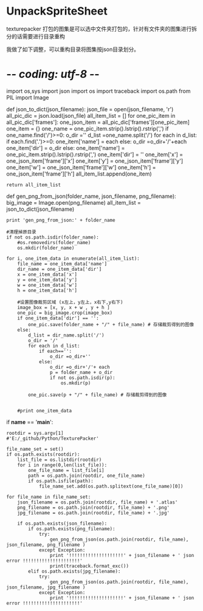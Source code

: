 # UnpackSpriteSheet
texturepacker 打包的图集是可以选中文件夹打包的，针对有文件夹的图集进行拆分的话需要进行目录重构

我做了如下调整，可以重构目录将图集按json目录划分。
# -*- coding: utf-8 -*-

import os,sys
import json
import os
import traceback
import os.path
from PIL import Image

def json_to_dict(json_filename):
    json_file = open(json_filename, 'r')
    all_pic_dic = json.load(json_file)
    all_item_list = []
    for one_pic_item in all_pic_dic['frames']:
        one_json_item = all_pic_dic['frames'][one_pic_item]
        one_item = {}
        one_name = one_pic_item.strip().lstrip().rstrip(',')
        if one_name.find('/')>=0:
            o_dir =''
            d_list =one_name.split('/')
            for each in d_list:
                if each.find('.')>=0:
                    one_item['name'] = each
                else:
                    o_dir =o_dir+'/'+each
            one_item['dir'] = o_dir
        else:
            one_item['name'] = one_pic_item.strip().lstrip().rstrip(',')
            one_item['dir'] = ''
        one_item['x'] = one_json_item['frame']['x']
        one_item['y'] = one_json_item['frame']['y']
        one_item['w'] = one_json_item['frame']['w']
        one_item['h'] = one_json_item['frame']['h']
        all_item_list.append(one_item)

    return all_item_list
       
   

def gen_png_from_json(folder_name, json_filename, png_filename):
    big_image = Image.open(png_filename)
    all_item_list = json_to_dict(json_filename)

    print 'gen_png_from_json:' + folder_name

    #清理掉原目录
    if not os.path.isdir(folder_name):
        #os.removedirs(folder_name)
        os.mkdir(folder_name)

    for i, one_item_data in enumerate(all_item_list):
        file_name = one_item_data['name']
        dir_name = one_item_data['dir']
        x = one_item_data['x']
        y = one_item_data['y']
        w = one_item_data['w']
        h = one_item_data['h']

        #设置图像裁剪区域 (x左上，y左上，x右下,y右下)
        image_box = [x, y, x + w , y + h ]
        one_pic = big_image.crop(image_box)
        if one_item_data['dir'] == '':
            one_pic.save(folder_name + "/" + file_name) # 存储裁剪得到的图像
        else:
            d_list = dir_name.split('/')
            o_dir = '/'
            for each in d_list:
                if each=='':
                    o_dir =o_dir+''
                else:
                    o_dir =o_dir+'/'+ each
                    p = folder_name + o_dir
                    if not os.path.isdir(p):
                        os.mkdir(p)

            one_pic.save(p + "/" + file_name) # 存储裁剪得到的图像
        
        
        #print one_item_data

if __name__ == '__main__':

    rootdir = sys.argv[1]
    #'E:/_github/Python/TexturePacker'

    file_name_set = set()
    if os.path.exists(rootdir):
        list_file = os.listdir(rootdir)
        for i in range(0,len(list_file)):
            one_file_name = list_file[i]
            path = os.path.join(rootdir, one_file_name)
            if os.path.isfile(path):
                file_name_set.add(os.path.splitext(one_file_name)[0])

    for file_name in file_name_set:
        json_filename = os.path.join(rootdir, file_name) + '.atlas'
        png_filename = os.path.join(rootdir, file_name) + '.png'
        jpg_filename = os.path.join(rootdir, file_name) + '.jpg'
    
        if os.path.exists(json_filename):
            if os.path.exists(png_filename):
                try:
                    gen_png_from_json(os.path.join(rootdir, file_name), json_filename, png_filename )
                except Exception:
                    print '!!!!!!!!!!!!!!!!!!!!' + json_filename + ' json error !!!!!!!!!!!!!!!!!!!!!'
                    print(traceback.format_exc())
            elif os.path.exists(jpg_filename):
                try:
                    gen_png_from_json(os.path.join(rootdir, file_name), json_filename, jpg_filename )
                except Exception:
                    print '!!!!!!!!!!!!!!!!!!!!' + json_filename + ' json error !!!!!!!!!!!!!!!!!!!!!'
                

   
